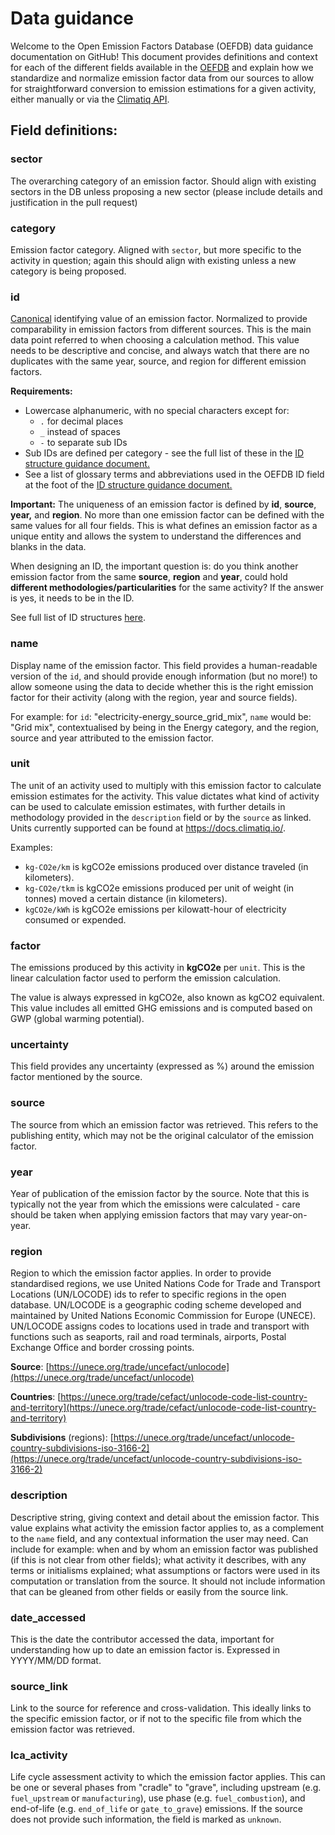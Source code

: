 # Data guidance

Welcome to the Open Emission Factors Database (OEFDB) data guidance documentation on GitHub! This document provides definitions and context for each of the different fields available in the [OEFDB](https://github.com/climatiq/Open-Emission-Factors-DB) and explain how we standardize and normalize emission factor data from our sources to allow for straightforward conversion to emission estimations for a given activity, either manually or via the [Climatiq API](https://docs.climatiq.io).

## Field definitions:

### sector

The overarching category of an emission factor. Should align with existing sectors in the DB unless proposing a new sector (please include details and justification in the pull request)

### category

Emission factor category. Aligned with `sector`, but more specific to the activity in question; again this should align with existing unless a new category is being proposed.

### id

[Canonical](https://en.wikipedia.org/wiki/Canonicalization) identifying value of an emission factor. Normalized to provide comparability in emission factors from different sources. This is the main data point referred to when choosing a calculation method. This value needs to be descriptive and concise, and always watch that there are no duplicates with the same year, source, and region for different emission factors.

**Requirements:** 

- Lowercase alphanumeric, with no special characters except for:
  - `.` for decimal places
  - `_` instead of spaces
  - `-` to separate sub IDs
- Sub IDs are defined per category - see the full list of these in the [ID structure guidance document.](/ID_STRUCTURE_GUIDANCE.md)
- See a list of glossary terms and abbreviations used in the OEFDB ID field at the foot of the [ID structure guidance document.](/ID_STRUCTURE_GUIDANCE.md)

**Important:** The uniqueness of an emission factor is defined by **id**, **source**, **year,** and **region**. No more than one emission factor can be defined with the same values for all four fields. This is what defines an emission factor as a unique entity and allows the system to understand the differences and blanks in the data. 

When designing an ID, the important question is: do you think another emission factor from the same **source**, **region** and **year**, could hold **different methodologies/particularities** for the same activity? If the answer is yes, it needs to be in the ID.

See full list of ID structures [here](/ID_STRUCTURE_GUIDANCE.md).

### name

Display name of the emission factor. This field provides a human-readable version of the `id`, and should provide enough information (but no more!) to allow someone using the data to decide whether this is the right emission factor for their activity (along with the region, year and source fields).

For example: for `id`: "electricity-energy_source_grid_mix", `name` would be: "Grid mix", contextualised by being in the Energy category, and the region, source and year attributed to the emission factor.

### unit

The unit of an activity used to multiply with this emission factor to calculate emission estimates for the activity. This value dictates what kind of activity can be used to calculate emission estimates, with further details in methodology provided in the `description` field or by the `source` as linked. Units currently supported can be found at https://docs.climatiq.io/.

Examples: 

- `kg-CO2e/km` is kgCO2e emissions produced over distance traveled (in kilometers).
- `kg-CO2e/tkm` is kgCO2e emissions produced per unit of weight (in tonnes) moved a certain distance (in kilometers).
- `kgCO2e/kWh` is kgCO2e emissions per kilowatt-hour of electricity consumed or expended.

### factor

The emissions produced by this activity in **kgCO2e** per `unit`. This is the linear calculation factor used to perform the emission calculation.

The value is always expressed in kgCO2e, also known as kgCO2 equivalent. This value includes all emitted GHG emissions and is computed based on GWP (global warming potential). 

### uncertainty

This field provides any uncertainty (expressed as %) around the emission factor mentioned by the source.

### source

The source from which an emission factor was retrieved. This refers to the publishing entity, which may not be the original calculator of the emission factor.

### year

Year of publication of the emission factor by the source. Note that this is typically not the year from which the emissions were calculated - care should be taken when applying emission factors that may vary year-on-year.

### region

Region to which the emission factor applies. In order to provide standardised regions, we use United Nations Code for Trade and Transport Locations (UN/LOCODE) ids to refer to specific regions in the open database. UN/LOCODE is a geographic coding scheme developed and maintained by United Nations Economic Commission for Europe (UNECE). UN/LOCODE assigns codes to locations used in trade and transport with functions such as seaports, rail and road terminals, airports, Postal Exchange Office and border crossing points.

**Source**: [https://unece.org/trade/uncefact/unlocode](https://unece.org/trade/uncefact/unlocode)

**Countries**: [https://unece.org/trade/cefact/unlocode-code-list-country-and-territory](https://unece.org/trade/cefact/unlocode-code-list-country-and-territory)

**Subdivisions** (regions): [https://unece.org/trade/uncefact/unlocode-country-subdivisions-iso-3166-2](https://unece.org/trade/uncefact/unlocode-country-subdivisions-iso-3166-2)

### description

Descriptive string, giving context and detail about the emission factor. This value explains what activity the emission factor applies to, as a complement to the `name` field, and any contextual information the user may need. Can include for example: when and by whom an emission factor was published (if this is not clear from other fields); what activity it describes, with any terms or initialisms explained; what assumptions or factors were used in its computation or translation from the source. It should not include information that can be gleaned from other fields or easily from the source link.

### date_accessed

This is the date the contributor accessed the data, important for understanding how up to date an emission factor is. Expressed in YYYY/MM/DD format.

### source_link

Link to the source for reference and cross-validation. This ideally links to the specific emission factor, or if not to the specific file from which the emission factor was retrieved.

### lca_activity

Life cycle assessment activity to which the emission factor applies. This can be one or several phases from "cradle" to "grave", including upstream (e.g. `fuel_upstream` or `manufacturing`), use phase (e.g. `fuel_combustion`), and end-of-life (e.g. `end_of_life` or `gate_to_grave`) emissions. If the source does not provide such information, the field is marked as `unknown`. 
